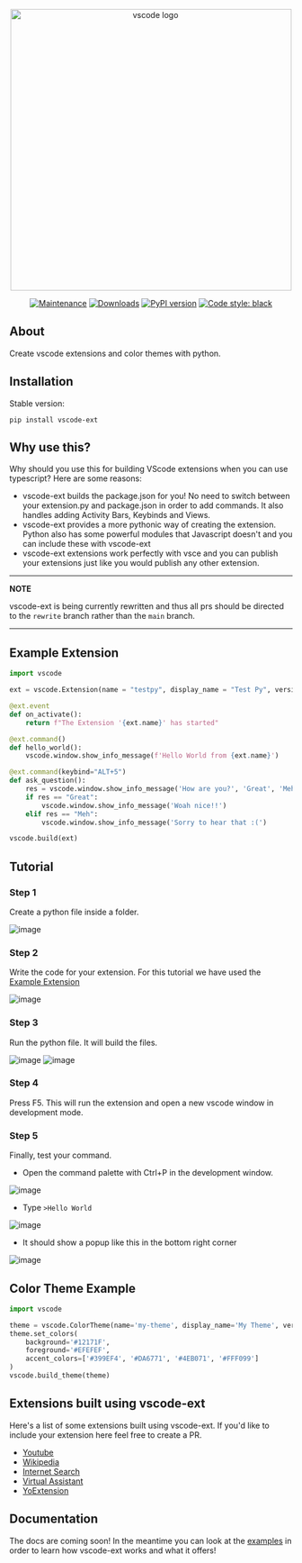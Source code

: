 <p align="center">
  <img alt="vscode logo" src="https://github.com/CodeWithSwastik/vscode-ext/blob/main/images/vscode-ext-2.png?raw=true" width='500px'/>
</p>

<p align="center"><a href="https://GitHub.com/CodeWithSwastik/vscode-ext/graphs/commit-activity"><img src="https://img.shields.io/badge/Maintained%3F-yes-green.svg" alt="Maintenance"></a>
<a href="https://pepy.tech/project/vscode-ext"><img src="https://static.pepy.tech/personalized-badge/vscode-ext?period=total&amp;units=international_system&amp;left_color=orange&amp;right_color=brightgreen&amp;left_text=Downloads" alt="Downloads"></a>
<a href="https://pypi.python.org/pypi/vscode-ext/"><img src="https://badge.fury.io/py/vscode-ext.svg" alt="PyPI version"></a>
<a href="https://github.com/psf/black"><img alt="Code style: black" src="https://img.shields.io/badge/code%20style-black-000000.svg"></a>

## About

Create vscode extensions and color themes with python.

## Installation

Stable version:

```sh-session
pip install vscode-ext
```

## Why use this?

Why should you use this for building VScode extensions when you can use typescript? Here are some reasons:

- vscode-ext builds the package.json for you! No need to switch between your extension.py and package.json in order to add commands. It also handles adding Activity Bars, Keybinds and Views.
- vscode-ext provides a more pythonic way of creating the extension. Python also has some powerful modules that Javascript doesn't and you can include these with vscode-ext
- vscode-ext extensions work perfectly with vsce and you can publish your extensions just like you would publish any other extension.

---
**NOTE**

vscode-ext is being currently rewritten and thus all prs should be directed to the `rewrite` branch rather than the `main` branch. 
  
---
  
## Example Extension

```python
import vscode

ext = vscode.Extension(name = "testpy", display_name = "Test Py", version = "0.0.1")

@ext.event
def on_activate():
    return f"The Extension '{ext.name}' has started"

@ext.command()
def hello_world():
    vscode.window.show_info_message(f'Hello World from {ext.name}')

@ext.command(keybind="ALT+5")
def ask_question():
    res = vscode.window.show_info_message('How are you?', 'Great', 'Meh')
    if res == "Great":
        vscode.window.show_info_message('Woah nice!!')
    elif res == "Meh":
        vscode.window.show_info_message('Sorry to hear that :(')

vscode.build(ext)
```

## Tutorial

### Step 1

Create a python file inside a folder.

![image](https://user-images.githubusercontent.com/61446939/126891766-8e408f35-ce63-48b1-8739-1361e979d351.png)

### Step 2

Write the code for your extension. For this tutorial we have used the [Example Extension](#example-extension)

![image](https://user-images.githubusercontent.com/61446939/126891803-8da2e8e8-174f-451b-9103-4fbf001c4e7b.png)

### Step 3

Run the python file. It will build the files.

![image](https://user-images.githubusercontent.com/61446939/126891865-fe235598-9267-47c6-971f-43e4da456ebb.png)
![image](https://user-images.githubusercontent.com/61446939/126891875-62c2057e-e504-4e01-bfd6-9a20c7f660d9.png)

### Step 4

Press F5. This will run the extension and open a new vscode window in development mode.

### Step 5

Finally, test your command.

- Open the command palette with Ctrl+P in the development window.

![image](https://user-images.githubusercontent.com/61446939/126892044-f3b5f4d3-37de-4db5-acef-c6ddd841f1a5.png)

- Type `>Hello World`

![image](https://user-images.githubusercontent.com/61446939/126892096-9fc1cb2f-9b76-4d53-8099-e74d9f22e6e7.png)

- It should show a popup like this in the bottom right corner

![image](https://user-images.githubusercontent.com/61446939/126892110-f8d4bcf2-9ec0-43c2-a7d6-40288d91f000.png)
 
## Color Theme Example

```python
import vscode

theme = vscode.ColorTheme(name='my-theme', display_name='My Theme', version='0.0.1')
theme.set_colors(
    background='#12171F',
    foreground='#EFEFEF',
    accent_colors=['#399EF4', '#DA6771', '#4EB071', '#FFF099']
)
vscode.build_theme(theme)
```
  
## Extensions built using vscode-ext

Here's a list of some extensions built using vscode-ext. If you'd like to include your extension here feel free to create a PR.

- [Youtube](https://github.com/CodeWithSwastik/youtube-ext)
- [Wikipedia](https://github.com/SkullCrusher0003/wikipedia-ext)
- [Internet Search](https://github.com/Dorukyum/internet-search)
- [Virtual Assistant](https://github.com/SohamGhugare/vscode-virtual-assistant)
- [YoExtension](https://github.com/yo56789/YoExtension)

## Documentation

The docs are coming soon! In the meantime you can look at the [examples](https://github.com/CodeWithSwastik/vscode-ext/tree/main/examples) in order to learn how vscode-ext works and what it offers!
